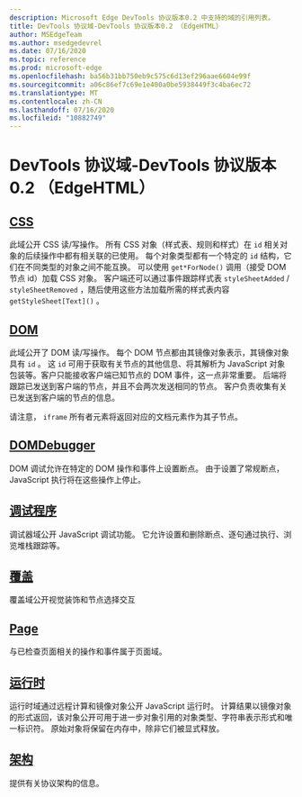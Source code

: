 ```yaml
---
description: Microsoft Edge DevTools 协议版本0.2 中支持的域的引用列表。
title: DevTools 协议域-DevTools 协议版本0.2 （EdgeHTML）
author: MSEdgeTeam
ms.author: msedgedevrel
ms.date: 07/16/2020
ms.topic: reference
ms.prod: microsoft-edge
ms.openlocfilehash: ba56b31bb750eb9c575c6d13ef296aae6604e99f
ms.sourcegitcommit: a06c86ef7c69e1e400a0be5938449f3c4ba6ec72
ms.translationtype: MT
ms.contentlocale: zh-CN
ms.lasthandoff: 07/16/2020
ms.locfileid: "10882749"
---
```

# DevTools 协议域-DevTools 协议版本0.2 （EdgeHTML）  

## [CSS](css.md)  

此域公开 CSS 读/写操作。 所有 CSS 对象（样式表、规则和样式）在 `id` 相关对象的后续操作中都有相关联的已使用。 每个对象类型都有一个特定的 `id` 结构，它们在不同类型的对象之间不能互换。 可以使用 `get*ForNode()` 调用（接受 DOM 节点 id）加载 CSS 对象。 客户端还可以通过事件跟踪样式表 `styleSheetAdded` / `styleSheetRemoved` ，随后使用这些方法加载所需的样式表内容 `getStyleSheet[Text]()` 。
## [DOM](dom.md)
此域公开了 DOM 读/写操作。 每个 DOM 节点都由其镜像对象表示，其镜像对象具有 `id` 。 这 `id` 可用于获取有关节点的其他信息、将其解析为 JavaScript 对象包装等。客户只能接收客户端已知节点的 DOM 事件，这一点非常重要。 后端将跟踪已发送到客户端的节点，并且不会两次发送相同的节点。 客户负责收集有关已发送到客户端的节点的信息。<p>请注意， `iframe` 所有者元素将返回对应的文档元素作为其子节点。</p>
## [DOMDebugger](domdebugger.md)
DOM 调试允许在特定的 DOM 操作和事件上设置断点。 由于设置了常规断点，JavaScript 执行将在这些操作上停止。
## [调试程序](debugger.md)
调试器域公开 JavaScript 调试功能。 它允许设置和删除断点、逐句通过执行、浏览堆栈跟踪等。
## [覆盖](overlay.md)
覆盖域公开视觉装饰和节点选择交互
## [Page](page.md)
与已检查页面相关的操作和事件属于页面域。
## [运行时](runtime.md)
运行时域通过远程计算和镜像对象公开 JavaScript 运行时。 计算结果以镜像对象的形式返回，该对象公开可用于进一步对象引用的对象类型、字符串表示形式和唯一标识符。 原始对象将保留在内存中，除非它们被显式释放。
## [架构](schema.md)
提供有关协议架构的信息。